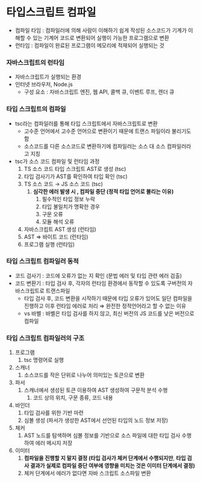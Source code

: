 # 타입스크립트 컴파일


- 컴파일 타임 : 컴파일러에 의해 사람이 이해하기 쉽게 작성된 소스코드가 기계가 이해할 수 있는 기계어 코드로 변환되어 실행이 가능한 프로그램으로 변환
- 런타임 : 컴파일이 완료된 프로그램이 메모리에 적재되어 실행되는 것

### 자바스크립트의 런타임

- 자바스크립트가 실행되는 환경
- 인터넷 브라우저, Node.js
    - 구성 요소 : 자바스크립트 엔진, 웹 API, 콜백 큐, 이벤트 루프, 렌더 큐

### 타입 스크립트의 컴파일

- tsc라는 컴파일러를 통해 타입 스크립트에서 자바스크립트로 변환
    - 고수준 언어에서 고수준 언어으로 변환이기 때문에 트랜스 파일이라 불리기도 함
    - 소스코드를 다른 소스코드로 변환하기에 컴파일러는 소스 대 소스 컴파일러라고 지칭
- tsc가 소스 코드 컴파일 및 런타임 과정
    1. TS 소스 코드 타입 스크립트 AST로 생성 (tsc)
    2. 타입 검사기가 AST를 확인하여 타입 확인 (tsc)
    3. TS 소스 코드 → JS 소스 코드 (tsc)
        1. **심각한 에러 발생 시 , 컴파일 중단 (정적 타입 언어로 불리는 이유)**
            1. 필수적인 타입 정보 누락
            2. 타입 불일치가 명확한 경우
            3. 구문 오류
            4. 모듈 해석 오류
    4. 자바스크립트 AST 생성 (런타임)
    5. AST ⇒ 바이트 코드 (런타임)
    6. 프로그램 실행 (런타임)

### 타입 스크립트 컴파일러 동적

- 코드 검사기 : 코드에 오류가 없는 지 확인 (문법 에러 및 타입 관련 에러 검출)
- 코드 변환기 : 타입 검사 후, 각자의 런타임 환경에서 동작할 수 있도록 구버전의 자바스크립트로 트랜스파일
    - 타입 검사 후, 코드 변환을 시작하기 때문에 타입 오류가 있어도 일단 컴파일을 진행하고 이후 런타임 에러로 처리 ⇒ 완전한 정적언어라고 할 수 없는 이유
    - vs 바벨 : 바벨은 타입 검사를 하지 않고, 최신 버전의 JS 코드를 낮은 버전으로 컴파일

### 타입 스크립트 컴파일러의 구조

1. 프로그램 
    1. tsc 명령어로 실행
2. 스캐너
    1. 소스코드를 작은 단위로 나누어 의미있는 토큰으로 변환
3. 파서
    1. 스캐너에서 생성된 토큰 이용하여 AST 생성하여 구문적 분석 수행
        1. 코드 상의 위치, 구문 종류, 코드 내용
4. 바인더
    1. 타입 검사를 위한 기반 마련
    2. 심볼 생성 (파서가 생성한 AST에서 선언된 타입의 노드 정보 저장)
5. 체커
    1. AST 노드를 탐색하며 심볼 정보를 기반으로 소스 파일에 대한 타입 검사 수행하여 에러 메시지 저장
6. 이미터
    1. **컴파일을 진행할 지 말지 결정 (타입 검사가 체커 단계에서 수행되지만**, **타입 검사 결과가 실제로 컴파일 중단 여부에 영향을 미치는 것은 이미터 단계에서 결정)**
    2. 체커 단계에서 에러가 없다면 자바 스크립트 소스파일 변환
